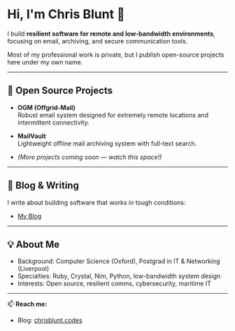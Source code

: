 # Hi, I'm Chris Blunt 👋

I build **resilient software for remote and low-bandwidth environments**, focusing on email, archiving, and secure communication tools.  

Most of my professional work is private, but I publish open-source projects here under my own name.  

---

## 🚀 Open Source Projects

- **OGM (Offgrid-Mail)**  
  Robust email system designed for extremely remote locations and intermittent connectivity.  

- **MailVault**  
  Lightweight offline mail archiving system with full-text search.  

- *(More projects coming soon — watch this space!)*

---

## 📝 Blog & Writing

I write about building software that works in tough conditions:  
- [My Blog](https://chrisblunt.codes)  
---

## 💡 About Me

- Background: Computer Science (Oxford), Postgrad in IT & Networking (Liverpool)  
- Specialties: Ruby, Crystal, Nim, Python, low-bandwidth system design  
- Interests: Open source, resilient comms, cybersecurity, maritime IT  

---

📫 **Reach me:**  
- Blog: [chrisblunt.codes](https://www.chrisblunt.codes)  


<!--
**chrisblunt-codes/chrisblunt-codes** is a ✨ _special_ ✨ repository because its `README.md` (this file) appears on your GitHub profile.

Here are some ideas to get you started:

- 🔭 I’m currently working on ...
- 🌱 I’m currently learning ...
- 👯 I’m looking to collaborate on ...
- 🤔 I’m looking for help with ...
- 💬 Ask me about ...
- 📫 How to reach me: ...
- 😄 Pronouns: ...
- ⚡ Fun fact: ...
-->
